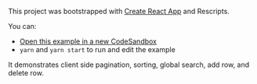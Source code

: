 This project was bootstrapped with [Create React App](https://github.com/facebook/create-react-app) and Rescripts.

You can:

- [Open this example in a new CodeSandbox](https://codesandbox.io/s/github/tannerlinsley/react-table/tree/master/examples/material-ui-kitchen-sink)
- `yarn` and `yarn start` to run and edit the example

It demonstrates client side pagination, sorting, global search, add row, and delete row.
